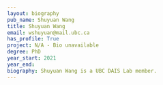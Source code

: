 ```yaml
---
layout: biography
pub_name: Shuyuan Wang
title: Shuyuan Wang
email: wshuyuan@mail.ubc.ca
has_profile: True
project: N/A - Bio unavailable
degree: PhD
year_start: 2021
year_end: 
biography: Shuyuan Wang is a UBC DAIS Lab member.
---
```

